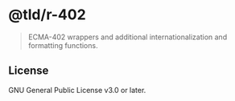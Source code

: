 # @tld/r-402

> ECMA-402 wrappers and additional internationalization and formatting functions.

## License

GNU General Public License v3.0 or later.
